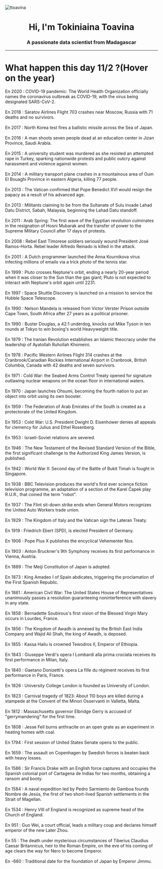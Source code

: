 
<p align="left"> <img src="https://komarev.com/ghpvc/?username=ttoavina&label=Profile%20views&color=0e75b6&style=flat" alt="ttoavina" /> </p>
<h1 align="center">Hi, I'm Tokiniaina Toavina</h1>
<h3 align="center">A passionate data scientist from Madagascar</h3>
    
<hr/>
<h1> What happen this day 11/2 ?(Hover on the year)</h1>

En 2020 : COVID-19 pandemic: The World Health Organization officially names the coronavirus outbreak as COVID-19, with the virus being designated SARS-CoV-2.
<br/><br/>
En 2018 : Saratov Airlines Flight 703 crashes near Moscow, Russia with 71 deaths and no survivors.
<br/><br/>
En 2017 : North Korea test fires a ballistic missile across the Sea of Japan.
<br/><br/>
En 2016 : A man shoots seven people dead at an education center in Jizan Province, Saudi Arabia.
<br/><br/>
En 2015 : A university student was murdered as she resisted an attempted rape in Turkey, sparking nationwide protests and public outcry against harassment and violence against women.
<br/><br/>
En 2014 : A military transport plane crashes in a mountainous area of Oum El Bouaghi Province in eastern Algeria, killing 77 people.
<br/><br/>
En 2013 : The Vatican confirmed that Pope Benedict XVI would resign the papacy as a result of his advanced age.
<br/><br/>
En 2013 : Militants claiming to be from the Sultanate of Sulu invade Lahad Datu District, Sabah, Malaysia, beginning the Lahad Datu standoff.
<br/><br/>
En 2011 : Arab Spring: The first wave of the Egyptian revolution culminates in the resignation of Hosni Mubarak and the transfer of power to the Supreme Military Council after 17 days of protests.
<br/><br/>
En 2008 : Rebel East Timorese soldiers seriously wound President José Ramos-Horta. Rebel leader Alfredo Reinado is killed in the attack.
<br/><br/>
En 2001 : A Dutch programmer launched the Anna Kournikova virus infecting millions of emails via a trick photo of the tennis star.
<br/><br/>
En 1999 : Pluto crosses Neptune's orbit, ending a nearly 20-year period when it was closer to the Sun than the gas giant; Pluto is not expected to interact with Neptune's orbit again until 2231.
<br/><br/>
En 1997 : Space Shuttle Discovery is launched on a mission to service the Hubble Space Telescope.
<br/><br/>
En 1990 : Nelson Mandela is released from Victor Verster Prison outside Cape Town, South Africa after 27 years as a political prisoner.
<br/><br/>
En 1990 : Buster Douglas, a 42:1 underdog, knocks out Mike Tyson in ten rounds at Tokyo to win boxing's world Heavyweight title.
<br/><br/>
En 1979 : The Iranian Revolution establishes an Islamic theocracy under the leadership of Ayatollah Ruhollah Khomeini.
<br/><br/>
En 1978 : Pacific Western Airlines Flight 314 crashes at the Cranbrook/Canadian Rockies International Airport in Cranbrook, British Columbia, Canada with 42 deaths and seven survivors.
<br/><br/>
En 1971 : Cold War: the Seabed Arms Control Treaty opened for signature outlawing nuclear weapons on the ocean floor in international waters.
<br/><br/>
En 1970 : Japan launches Ohsumi, becoming the fourth nation to put an object into orbit using its own booster.
<br/><br/>
En 1959 : The Federation of Arab Emirates of the South is created as a protectorate of the United Kingdom.
<br/><br/>
En 1953 : Cold War: U.S. President Dwight D. Eisenhower denies all appeals for clemency for Julius and Ethel Rosenberg.
<br/><br/>
En 1953 : Israeli-Soviet relations are severed.
<br/><br/>
En 1946 : The New Testament of the Revised Standard Version of the Bible, the first significant challenge to the Authorized King James Version, is published.
<br/><br/>
En 1942 : World War II: Second day of the Battle of Bukit Timah is fought in Singapore.
<br/><br/>
En 1938 : BBC Television produces the world's first ever science fiction television programme, an adaptation of a section of the Karel Čapek play R.U.R., that coined the term "robot".
<br/><br/>
En 1937 : The Flint sit-down strike ends when General Motors recognizes the United Auto Workers trade union.
<br/><br/>
En 1929 : The Kingdom of Italy and the Vatican sign the Lateran Treaty.
<br/><br/>
En 1919 : Friedrich Ebert (SPD), is elected President of Germany.
<br/><br/>
En 1906 : Pope Pius X publishes the encyclical Vehementer Nos.
<br/><br/>
En 1903 : Anton Bruckner's 9th Symphony receives its first performance in Vienna, Austria.
<br/><br/>
En 1889 : The Meiji Constitution of Japan is adopted.
<br/><br/>
En 1873 : King Amadeo I of Spain abdicates, triggering the proclamation of the First Spanish Republic.
<br/><br/>
En 1861 : American Civil War: The United States House of Representatives unanimously passes a resolution guaranteeing noninterference with slavery in any state.
<br/><br/>
En 1858 : Bernadette Soubirous's first vision of the Blessed Virgin Mary occurs in Lourdes, France.
<br/><br/>
En 1856 : The Kingdom of Awadh is annexed by the British East India Company and Wajid Ali Shah, the king of Awadh, is deposed.
<br/><br/>
En 1855 : Kassa Hailu is crowned Tewodros II, Emperor of Ethiopia.
<br/><br/>
En 1843 : Giuseppe Verdi's opera I Lombardi alla prima crociata receives its first performance in Milan, Italy.
<br/><br/>
En 1840 : Gaetano Donizetti's opera La fille du régiment receives its first performance in Paris, France.
<br/><br/>
En 1826 : University College London is founded as University of London.
<br/><br/>
En 1823 : Carnival tragedy of 1823: About 110 boys are killed during a stampede at the Convent of the Minori Osservanti in Valletta, Malta.
<br/><br/>
En 1812 : Massachusetts governor Elbridge Gerry is accused of "gerrymandering" for the first time.
<br/><br/>
En 1808 : Jesse Fell burns anthracite on an open grate as an experiment in heating homes with coal.
<br/><br/>
En 1794 : First session of United States Senate opens to the public.
<br/><br/>
En 1659 : The assault on Copenhagen by Swedish forces is beaten back with heavy losses.
<br/><br/>
En 1586 : Sir Francis Drake with an English force captures and occupies the Spanish colonial port of Cartagena de Indias for two months, obtaining a ransom and booty.
<br/><br/>
En 1584 : A naval expedition led by Pedro Sarmiento de Gamboa founds Nombre de Jesús, the first of two short-lived Spanish settlements in the Strait of Magellan.
<br/><br/>
En 1534 : Henry VIII of England is recognized as supreme head of the Church of England.
<br/><br/>
En 951 : Guo Wei, a court official, leads a military coup and declares himself emperor of the new Later Zhou.
<br/><br/>
En 55 : The death under mysterious circumstances of Tiberius Claudius Caesar Britannicus, heir to the Roman Empire, on the eve of his coming of age clears the way for Nero to become Emperor.
<br/><br/>
En -660 : Traditional date for the foundation of Japan by Emperor Jimmu.
<br/><br/>
